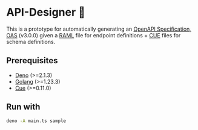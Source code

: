 # API-Designer 🎨
This is a prototype for automatically generating an [OpenAPI Specification, OAS](https://swagger.io/specification/) (v3.0.0) given a [RAML](https://raml.org/) file for endpoint definitions + [CUE](https://cuelang.org/docs/) files for schema definitions.

## Prerequisites

- [Deno](https://docs.deno.com/runtime/getting_started/installation/) (>=2.1.3)
- [Golang](https://go.dev/doc/install) (>=1.23.3)
- [Cue](https://cuelang.org/docs/introduction/installation/) (>=0.11.0)

## Run with

```bash
deno -A main.ts sample
```
